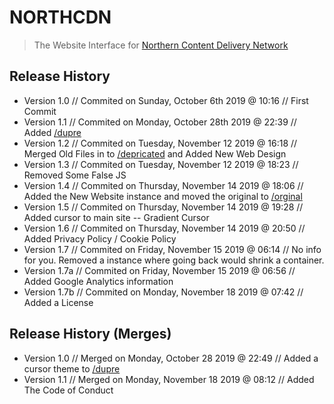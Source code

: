 # NORTHCDN
> The Website Interface for [Northern Content Delivery Network](https://nrthcdn.me)

## Release History
* Version 1.0 // Commited on Sunday, October 6th 2019 @ 10:16 // First Commit
* Version 1.1 // Commited on Monday, October 28th 2019 @ 22:39 // Added [/dupre](https://github.com/CarbonTTV/NorthCDN/tree/master/dupre)
* Version 1.2 // Commited on Tuesday, November 12 2019 @ 16:18 // Merged Old Files in to [/depricated](https://github.com/CarbonTTV/NorthCDN/tree/master/depricated/) and Added New Web Design
* Version 1.3 // Commited on Tuesday, November 12 2019 @ 18:23 // Removed Some False JS
* Version 1.4 // Commited on Thursday, November 14 2019 @ 18:06 // Added the New Website instance and moved the original to [/orginal](https://github.com/CarbonTTV/NorthCDN/tree/master/original)
* Version 1.5 // Commited on Thursday, November 14 2019 @ 19:28 // Added cursor to main site -- Gradient Cursor
* Version 1.6 // Commited on Thursday, November 14 2019 @ 20:50 // Added Privacy Policy / Cookie Policy
* Version 1.7 // Commited on Friday, November 15 2019 @ 06:14 // No info for you. Removed a instance where going back would shrink a container.
* Version 1.7a // Commited on Friday, November 15 2019 @ 06:56 // Added Google Analytics information
* Version 1.7b // Commited on Monday, November 18 2019 @ 07:42 // Added a License

## Release History (Merges)
* Version 1.0 // Merged on Monday, October 28 2019 @ 22:49 // Added a cursor theme to [/dupre](https://github.com/CarbonTTV/NorthCDN/tree/master/dupre)
* Version 1.1 // Merged on Monday, November 18 2019 @ 08:12 // Added The Code of Conduct
